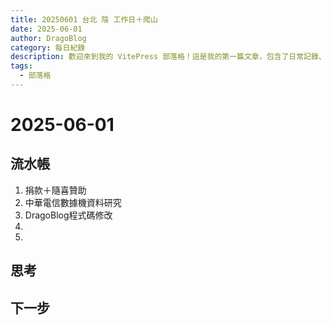 ```yaml
---
title: 20250601 台北 陰 工作日＋爬山
date: 2025-06-01
author: DragoBlog
category: 每日紀錄
description: 歡迎來到我的 VitePress 部落格！這是我的第一篇文章，包含了日常記錄、思考和下一步計劃。
tags:
  - 部落格
---
```


# 2025-06-01

<PostMeta />



## 流水帳

1. 捐款＋隨喜贊助
2. 中華電信數據機資料研究
3. DragoBlog程式碼修改
4. 
5. 

## 思考





## 下一步

